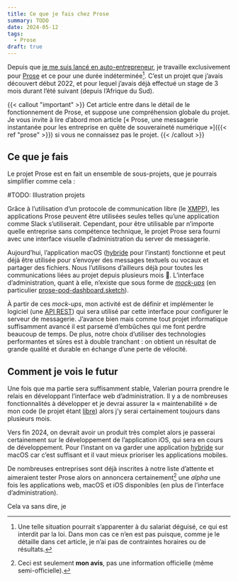 ```yaml
---
title: Ce que je fais chez Prose
summary: TODO
date: 2024-05-12
tags:
  - Prose
draft: true
---
```


Depuis que [je me suis lancé en auto-entrepreneur](https://blog.remibardon.name/2023-12-11-j-ai-cree-mon-entreprise/), je travaille exclusivement pour [Prose] et ce pour une durée indéterminée[^salariat-deguise]. C’est un projet que j’avais découvert début 2022, et pour lequel j’avais déjà effectué un stage de 3 mois durant l’été suivant (depuis l’Afrique du Sud).

[^salariat-deguise]: Une telle situation pourrait s’apparenter à du salariat déguisé, ce qui est interdit par la loi. Dans mon cas ce n’en est pas puisque, comme je le détaille dans cet article, je n’ai pas de contraintes horaires ou de résultats.

{{< callout "important" >}}
Cet article entre dans le détail de le fonctionnement de Prose, et suppose une compréhension globale du projet. Je vous invite à lire d’abord mon article [« Prose, une messagerie instantanée pour les entreprise en quête de souveraineté numérique »]({{< ref "prose" >}}) si vous ne connaissez pas le projet.
{{< /callout >}}

## Ce que je fais

Le projet Prose est en fait un ensemble de sous-projets, que je pourrais simplifier comme cela :

#TODO: Illustration projets

Grâce à l’utilisation d’un protocole de communication libre (le [XMPP]), les applications Prose peuvent être utilisées seules telles qu’une application comme Slack s’utiliserait. Cependant, pour être utilisable par n’importe quelle entreprise sans compétence technique, le projet Prose sera fourni avec une interface visuelle d’administration du server de messagerie.

Aujourd’hui, l’application macOS ([hybride] pour l’instant) fonctionne et peut déjà être utilisée pour s’envoyer des messages textuels ou vocaux et partager des fichiers. Nous l’utilisons d’ailleurs déjà pour toutes les communications liées au projet depuis plusieurs mois 🥳. L’interface d’administration, quant à elle, n’existe que sous forme de [*mock-ups*](https://fr.m.wikipedia.org/wiki/Mock-up) (en particulier [prose-pod-dashboard.sketch](https://github.com/prose-im/prose-medley/blob/master/designs/pod/prose-pod-dashboard.sketch)).

À partir de ces *mock-ups*, mon activité est de définir et implémenter le logiciel (une [API REST]) qui sera utilisé par cette interface pour configurer le serveur de messagerie. J’avance bien mais comme tout projet informatique suffisamment avancé il est parsemé d’embûches qui me font perdre beaucoup de temps. De plus, notre choix d’utiliser des technologies performantes et sûres est à double tranchant : on obtient un résultat de grande qualité et durable en échange d’une perte de vélocité.

## Comment je vois le futur

Une fois que ma partie sera suffisamment stable, Valerian pourra prendre le relais en développant l’interface web d’administration. Il y a de nombreuses fonctionnalités à développer et je devrai assurer la « maintenabilité » de mon code (le projet étant [libre]) alors j’y serai certainement toujours dans plusieurs mois.

Vers fin 2024, on devrait avoir un produit très complet alors je passerai certainement sur le développement de l’application iOS, qui sera en cours de développement. Pour l’instant on va garder une application [hybride] sur macOS car c’est suffisant et il vaut mieux prioriser les applications mobiles.

De nombreuses entreprises sont déjà inscrites à notre liste d’attente et aimeraient tester Prose alors on annoncera certainement[^certainement] une *alpha* une fois les applications web, macOS et iOS disponibles (en plus de l’interface d’administration).

[^certainement]: Ceci est seulement **mon avis**, pas une information officielle (même semi-officielle).

Cela va sans dire, je

[API REST]: https://fr.m.wikipedia.org/wiki/Representational_state_transfer "*Representational state transfer* | Wikipédia"
[hybride]: https://fr.m.wikipedia.org/wiki/Application_hybride "Application hybride | Wikipédia"
[libre]: https://fr.m.wikipedia.org/wiki/Logiciel_libre "Logiciel libre | Wikipédia"
[Prose]: https://prose.org "Site de Prose"
[XMPP]: https://en.wikipedia.org/wiki/XMPP "XMPP | Wikipédia"
